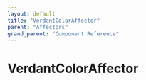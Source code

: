 ```yaml
---
layout: default
title: "VerdantColorAffector"
parent: "Affectors"
grand_parent: "Component Reference"
---
```



# VerdantColorAffector